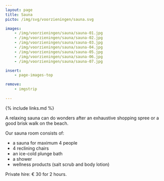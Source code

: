```yaml
---
layout: page
title: Sauna
picto: /img/svg/voorzieningen/sauna.svg

images:
    - /img/voorzieningen/sauna/sauna-01.jpg
    - /img/voorzieningen/sauna/sauna-02.jpg
    - /img/voorzieningen/sauna/sauna-03.jpg
    - /img/voorzieningen/sauna/sauna-04.jpg
    - /img/voorzieningen/sauna/sauna-05.jpg
    - /img/voorzieningen/sauna/sauna-06.jpg
    - /img/voorzieningen/sauna/sauna-07.jpg

insert:
    - page-images-top

remove:
    - imgstrip
    
---
```


{% include links.md %}

A relaxing sauna can do wonders after an exhaustive shopping spree or a good brisk walk on the beach. 

Our sauna room consists of:

- a sauna for maximum 4 people
- 4 reclining chairs
- an ice-cold plunge bath
- a shower
- wellness products (salt scrub and body lotion)

Private hire: € 30 for 2 hours.
